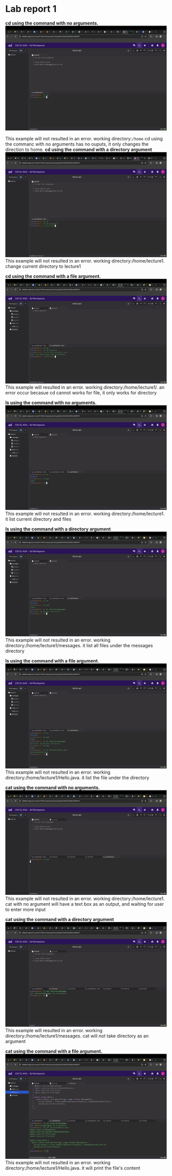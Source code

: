 # Lab report 1
**cd using the command with no arguments.**
![Image](1.jpg)

This example will not resulted in an error.
working directory:`/home`
cd using the commanc with no arguments has no ouputs, it only changes the direction to home.
**cd using the command with a directory argument**
![Image](2.jpg)
This example will not resulted in an error.
working directory:/home/lecture1.
change current directory to lecture1

**cd using the command with a file argument.**
![Image](3.jpg)
This example will resulted in an error.
working directory:/home/lecture1/.
an error occur becasue cd cannot works for file, it only works for directory




**ls using the command with no arguments.**
![Image](4.jpg)
This example will not resulted in an error.
working directory:/home/lecture1.
it list current directory and files



**ls using the command with a directory argument**
![Image](5.jpg)
This example will not resulted in an error.
working directory:/home/lecture1/messages.
it list all files under the messages directory


**ls using the command with a file argument.**
![Image](6.jpg)
This example will not resulted in an error.
working directory:/home/lecture1/Hello.java.
it list the file under the directory 



**cat using the command with no arguments.**
![Image](88.jpg)
This example will not resulted in an error.
working directory:/home/lecture1.
cat with no argument will have a text box as an output, and waiting for user to enter more input



**cat using the command with a directory argument**
![Image](99.jpg)
This example will resulted in an error.
working directory:/home/lecture1/messages.
cat will not take directory as an argument


**cat using the command with a file argument.**
![Image](1010.jpg)
This example will not resulted in an error.
working directory:/home/lecture1/Hello.java.
it will print the file's content 




